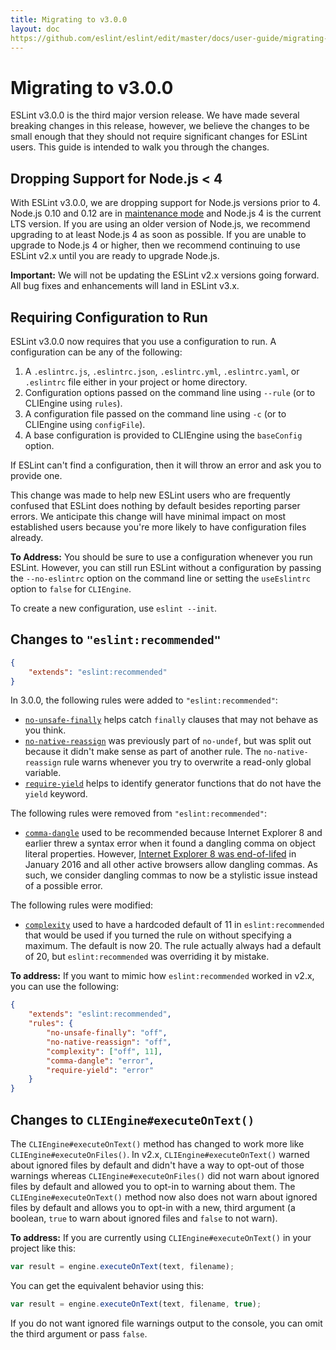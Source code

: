 ```yaml
---
title: Migrating to v3.0.0
layout: doc
https://github.com/eslint/eslint/edit/master/docs/user-guide/migrating-to-3.0.0.md
---
```

<!-- Note: No pull requests accepted for this file. See README.md in the root directory for details. -->

# Migrating to v3.0.0

ESLint v3.0.0 is the third major version release. We have made several breaking changes in this release, however, we believe the changes to be small enough that they should not require significant changes for ESLint users. This guide is intended to walk you through the changes.

## Dropping Support for Node.js < 4

With ESLint v3.0.0, we are dropping support for Node.js versions prior to 4. Node.js 0.10 and 0.12 are in [maintenance mode](https://github.com/nodejs/LTS) and Node.js 4 is the current LTS version. If you are using an older version of Node.js, we recommend upgrading to at least Node.js 4 as soon as possible. If you are unable to upgrade to Node.js 4 or higher, then we recommend continuing to use ESLint v2.x until you are ready to upgrade Node.js.

**Important:** We will not be updating the ESLint v2.x versions going forward. All bug fixes and enhancements will land in ESLint v3.x.

## Requiring Configuration to Run

ESLint v3.0.0 now requires that you use a configuration to run. A configuration can be any of the following:

1. A `.eslintrc.js`, `.eslintrc.json`, `.eslintrc.yml`, `.eslintrc.yaml`, or `.eslintrc` file either in your project or home directory.
2. Configuration options passed on the command line using `--rule` (or to CLIEngine using `rules`).
3. A configuration file passed on the command line using `-c` (or to CLIEngine using `configFile`).
4. A base configuration is provided to CLIEngine using the `baseConfig` option.

If ESLint can't find a configuration, then it will throw an error and ask you to provide one.

This change was made to help new ESLint users who are frequently confused that ESLint does nothing by default besides reporting parser errors. We anticipate this change will have minimal impact on most established users because you're more likely to have configuration files already.

**To Address:** You should be sure to use a configuration whenever you run ESLint. However, you can still run ESLint without a configuration by passing the `--no-eslintrc` option on the command line or setting the `useEslintrc` option to `false` for `CLIEngine`.

To create a new configuration, use `eslint --init`.

## Changes to `"eslint:recommended"`

```json
{
    "extends": "eslint:recommended"
}
```

In 3.0.0, the following rules were added to `"eslint:recommended"`:

* [`no-unsafe-finally`](http://eslint.org/docs/rules/no-unsafe-finally) helps catch `finally` clauses that may not behave as you think.
* [`no-native-reassign`](http://eslint.org/docs/rules/no-native-reassign) was previously part of `no-undef`, but was split out because it didn't make sense as part of another rule. The `no-native-reassign` rule warns whenever you try to overwrite a read-only global variable.
* [`require-yield`](http://eslint.org/docs/rules/require-yield) helps to identify generator functions that do not have the `yield` keyword.

The following rules were removed from `"eslint:recommended"`:

* [`comma-dangle`](http://eslint.org/docs/rules/comma-dangle) used to be recommended because Internet Explorer 8 and earlier threw a syntax error when it found a dangling comma on object literal properties. However, [Internet Explorer 8 was end-of-lifed](https://www.microsoft.com/en-us/WindowsForBusiness/End-of-IE-support) in January 2016 and all other active browsers allow dangling commas. As such, we consider dangling commas to now be a stylistic issue instead of a possible error.

The following rules were modified:

* [`complexity`](http://eslint.org/docs/rules/complexity) used to have a hardcoded default of 11 in `eslint:recommended` that would be used if you turned the rule on without specifying a maximum. The default is now 20. The rule actually always had a default of 20, but `eslint:recommended` was overriding it by mistake.

**To address:** If you want to mimic how `eslint:recommended` worked in v2.x, you can use the following:

```json
{
    "extends": "eslint:recommended",
    "rules": {
        "no-unsafe-finally": "off",
        "no-native-reassign": "off",
        "complexity": ["off", 11],
        "comma-dangle": "error",
        "require-yield": "error"
    }
}
```

## Changes to `CLIEngine#executeOnText()`

The `CLIEngine#executeOnText()` method has changed to work more like `CLIEngine#executeOnFiles()`. In v2.x, `CLIEngine#executeOnText()` warned about ignored files by default and didn't have a way to opt-out of those warnings whereas `CLIEngine#executeOnFiles()` did not warn about ignored files by default and allowed you to opt-in to warning about them. The `CLIEngine#executeOnText()` method now also does not warn about ignored files by default and allows you to opt-in with a new, third argument (a boolean, `true` to warn about ignored files and `false` to not warn).

**To address:** If you are currently using `CLIEngine#executeOnText()` in your project like this:

```js
var result = engine.executeOnText(text, filename);
```

You can get the equivalent behavior using this:

```js
var result = engine.executeOnText(text, filename, true);
```

If you do not want ignored file warnings output to the console, you can omit the third argument or pass `false`.
